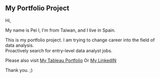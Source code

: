 ## My Portfolio Project

Hi, 

My name is Pei I, I'm from Taiwan, and I live in Spain. 

This is my portfolio project. I am trying to change career into the field of data analysis.  
Proactively search for entry-level data analyst jobs.

Please also visit [My Tableau Portfolio](https://public.tableau.com/profile/pei.i.shih)  Or  [My LinkedIN](https://www.linkedin.com/in/pei-i-shih)

Thank you. ;)

